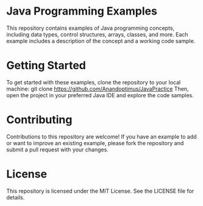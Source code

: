 # Java Programming Examples
This repository contains examples of Java programming concepts, including data types, control structures, arrays, classes, and more. Each example includes a description of the concept and a working code sample.

# Getting Started
To get started with these examples, clone the repository to your local machine:
git clone https://github.com/Anandoptimus/JavaPractice
Then, open the project in your preferred Java IDE and explore the code samples.

# Contributing
Contributions to this repository are welcome! If you have an example to add or want to improve an existing example, please fork the repository and submit a pull request with your changes.

# License
This repository is licensed under the MIT License. See the LICENSE file for details.
